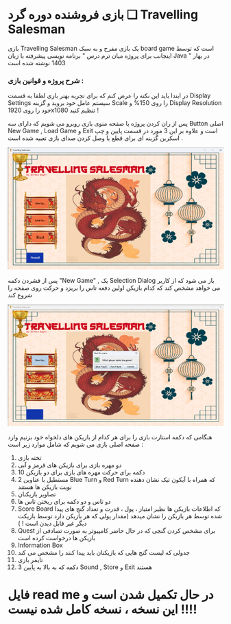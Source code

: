 
# بازی فروشنده دوره گرد ❏ Travelling Salesman 

بازی Travelling Salesman یک بازی مفرح و به سبک board game است که توسط اینجانب برای پروژه میان ترم درس " برنامه نویسی پیشرفته با زبان Java " در بهار 1403 نوشته شده است  

### شرح پروژه و قوانین بازی : 

در ابتدا باید این نکته را عرض کنم که برای تجربه بهتر بازی لطفا به قسمت Display Settings سیستم عامل خود بروید و گزینه Scale را روی 150% و Display Resolution خود را روی 1920x1080 تنظیم کنید !

پس از ران کردن پروژه با صفحه منوی بازی روبرو می شویم که دارای سه Button اصلی New Game , Load Game و Exit است و علاوه بر این 3 مورد در قسمت پایین و چپ اسکرین گزینه ای برای قطع یا وصل کردن صدای بازی تعبیه شده است .   

![منوی بازی](./images_for_README/000001.png)

پس از فشردن دکمه "New Game" , یک Selection Dialog باز می شود که از کاربر می خواهد مشخص کند که کدام بازیکن اولین دفعه تاس را بریزد و حرکت روی صفحه را شروع کند 

![](./images_for_README/000002.png)

هنگامی که دکمه استارت بازی را برای هر کدام از بازیکن های دلخواه خود بزنیم وارد صفحه اصلی بازی می شویم که شامل موارد زیر است : <br>
1. تخته بازی
2. دو مهره بازی برای بازیکن های قرمز و آبی
3. 10 دکمه برای حرکت مهره های بازی برای دو بازیکن 
4. 2 مستطیل با عناوین Blue Turn و Red Turn که همراه با آیکون تیک نشان دهنده نوبت بازیکن ها هستند 
5. تصاویر بازیکنان 
6. دو تاس و دو دکمه برای ریختن تاس ها 
7. Score Board که اطلاعات بازیکن ها نظیر امتیاز ، پول ، قدرت و تعداد گنج های پیدا شده توسط هر بازیکن را نشان میدهد (مقدار پولی که هر بازیکن دارد توسط بازیکت دیگر غیر قابل دیدن است ! )
8. Quest برای مشخص کردن گنجی که در حال حاضر کامپیوتر به صورت تصادفی از بازیکن ها درخواست کرده است 
9. Information Box 
10. جدولی که لیست گنج هایی که بازیکنان باید پیدا کنند را مشخص می کند
11. تایمر بازی
12. 3 دکمه که به بالا به پایین Sound , Store و Exit هستند   

# فایل read me در حال تکمیل شدن است و این نسخه ، نسخه کامل شده نیست !!!! 
